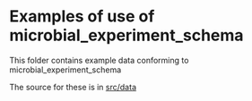 # Examples of use of microbial_experiment_schema

This folder contains example data conforming to microbial_experiment_schema

The source for these is in [src/data](../src/data/examples)
